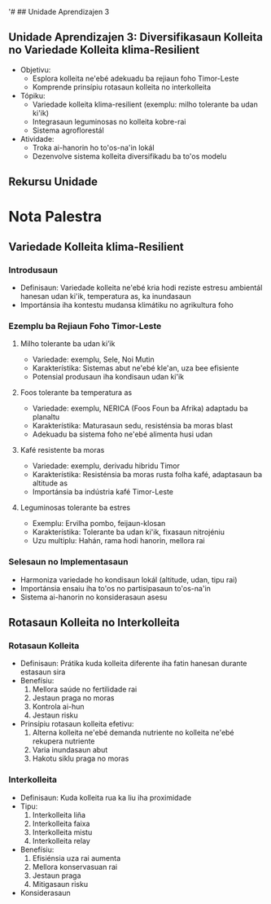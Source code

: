 '# ## Unidade Aprendizajen 3

## Unidade Aprendizajen 3: Diversifikasaun Kolleita no Variedade Kolleita klima-Resilient  
- Objetivu:
  * Esplora kolleita ne'ebé adekuadu ba rejiaun foho Timor-Leste
  * Komprende prinsípiu rotasaun kolleita no interkolleita
- Tópiku:
  * Variedade kolleita klima-resilient (exemplu: milho tolerante ba udan ki'ik)
  * Integrasaun leguminosas no kolleita kobre-rai
  * Sistema agroflorestál
- Atividade:
  * Troka ai-hanorin ho to'os-na'in lokál
  * Dezenvolve sistema kolleita diversifikadu ba to'os modelu

## Rekursu Unidade

# Nota Palestra

## Variedade Kolleita klima-Resilient

### Introdusaun
- Definisaun: Variedade kolleita ne'ebé kria hodi reziste estresu ambientál hanesan udan ki'ik, temperatura as, ka inundasaun
- Importánsia iha kontestu mudansa klimátiku no agrikultura foho

### Ezemplu ba Rejiaun Foho Timor-Leste
1. Milho tolerante ba udan ki’ik
   - Variedade: exemplu, Sele, Noi Mutin
   - Karakterístika: Sistemas abut ne'ebé kle'an, uza bee efisiente
   - Potensial produsaun iha kondisaun udan ki'ik

2. Foos tolerante ba temperatura as
   - Variedade: exemplu, NERICA (Foos Foun ba Afrika) adaptadu ba planaltu
   - Karakterístika: Maturasaun sedu, resisténsia ba moras blast
   - Adekuadu ba sistema foho ne'ebé alimenta husi udan

3. Kafé resistente ba moras
   - Variedade: exemplu, derivadu hibridu Timor
   - Karakterístika: Resisténsia ba moras rusta folha kafé, adaptasaun ba altitude as
   - Importánsia ba indústria kafé Timor-Leste

4. Leguminosas tolerante ba estres
   - Exemplu: Ervilha pombo, feijaun-klosan
   - Karakterístika: Tolerante ba udan ki'ik, fixasaun nitrojéniu
   - Uzu multiplu: Hahán, rama hodi hanorin, mellora rai

### Selesaun no Implementasaun
- Harmoniza variedade ho kondisaun lokál (altitude, udan, tipu rai)
- Importánsia ensaiu iha to'os no partisipasaun to'os-na'in
- Sistema ai-hanorin no konsiderasaun asesu

## Rotasaun Kolleita no Interkolleita

### Rotasaun Kolleita
- Definisaun: Prátika kuda kolleita diferente iha fatin hanesan durante estasaun sira
- Benefísiu:
  1. Mellora saúde no fertilidade rai
  2. Jestaun praga no moras
  3. Kontrola ai-hun
  4. Jestaun risku
- Prinsípiu rotasaun kolleita efetivu:
  1. Alterna kolleita ne'ebé demanda nutriente no kolleita ne'ebé rekupera nutriente
  2. Varia inundasaun abut
  3. Hakotu siklu praga no moras

### Interkolleita
- Definisaun: Kuda kolleita rua ka liu iha proximidade
- Tipu:
  1. Interkolleita liña
  2. Interkolleita faixa
  3. Interkolleita mistu
  4. Interkolleita relay
- Benefísiu:
  1. Efisiénsia uza rai aumenta
  2. Mellora konservasuan rai
  3. Jestaun praga
  4. Mitigasaun risku
- Konsiderasaun